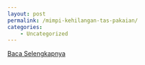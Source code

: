 ```yaml
---
layout: post
permalink: /mimpi-kehilangan-tas-pakaian/
categories:
    - Uncategorized
---
```


[Baca Selengkapnya](/02)